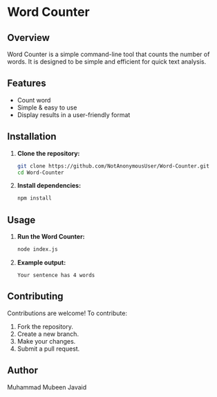 # Word Counter

## Overview

Word Counter is a simple command-line tool that counts the number of words. It is designed to be simple and efficient for quick text analysis.

## Features

- Count word
- Simple & easy to use
- Display results in a user-friendly format

## Installation

1. **Clone the repository:**

   ```bash
   git clone https://github.com/NotAnonymousUser/Word-Counter.git
   cd Word-Counter
   ```

2. **Install dependencies:**

   ```bash
   npm install
   ```

## Usage

1. **Run the Word Counter:**

   ```bash
   node index.js
   ```

2. **Example output:**

   ```
   Your sentence has 4 words
   ```

## Contributing

Contributions are welcome! To contribute:

1. Fork the repository.
2. Create a new branch.
3. Make your changes.
4. Submit a pull request.

## Author

Muhammad Mubeen Javaid